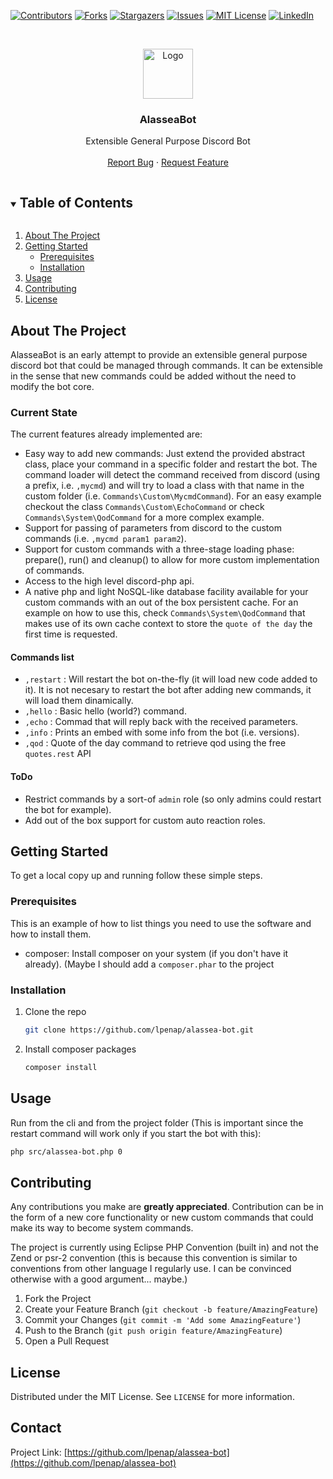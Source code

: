 <!-- PROJECT SHIELDS -->
<!--
*** I'm using markdown "reference style" links for readability.
*** Reference links are enclosed in brackets [ ] instead of parentheses ( ).
*** See the bottom of this document for the declaration of the reference variables
*** for contributors-url, forks-url, etc. This is an optional, concise syntax you may use.
*** https://www.markdownguide.org/basic-syntax/#reference-style-links
-->
[![Contributors][contributors-shield]][contributors-url]
[![Forks][forks-shield]][forks-url]
[![Stargazers][stars-shield]][stars-url]
[![Issues][issues-shield]][issues-url]
[![MIT License][license-shield]][license-url]
[![LinkedIn][linkedin-shield]][linkedin-url]



<!-- PROJECT LOGO -->
<br />
<p align="center">
  <a href="https://github.com/lpenap/alassea-bot">
    <img src="images/logo.png" alt="Logo" width="80" height="80">
  </a>

  <h3 align="center">AlasseaBot</h3>

  <p align="center">
    Extensible General Purpose Discord Bot
    <br />
    <br />
    <a href="https://github.com/lpenap/alassea-bot/issues">Report Bug</a>
    ·
    <a href="https://github.com/lpenap/alassea-bot/issues">Request Feature</a>
  </p>
</p>



<!-- TABLE OF CONTENTS -->
<details open="open">
  <summary><h2 style="display: inline-block">Table of Contents</h2></summary>
  <ol>
    <li>
      <a href="#about-the-project">About The Project</a>
    </li>
    <li>
      <a href="#getting-started">Getting Started</a>
      <ul>
        <li><a href="#prerequisites">Prerequisites</a></li>
        <li><a href="#installation">Installation</a></li>
      </ul>
    </li>
    <li><a href="#usage">Usage</a></li>
    <li><a href="#contributing">Contributing</a></li>
    <li><a href="#license">License</a></li>
  </ol>
</details>



<!-- ABOUT THE PROJECT -->
## About The Project
AlasseaBot is an early attempt to provide an extensible general purpose discord bot that could be managed through commands. It can be extensible in the sense that new commands could be added without the need to modify the bot core.
### Current State
The current features already implemented are:
* Easy way to add new commands: Just extend the provided abstract class, place your command in a specific folder and restart the bot. The command loader will detect the command received from discord (using a prefix, i.e. `,mycmd`) and will try to load a class with that name in the custom folder (i.e. `Commands\Custom\MycmdCommand`). For an easy example checkout the class `Commands\Custom\EchoCommand` or check `Commands\System\QodCommand` for a more complex example.
* Support for passing of parameters from discord to the custom commands (i.e. `,mycmd param1 param2`).
* Support for custom commands with a three-stage loading phase: prepare(), run() and cleanup() to allow for more custom implementation of commands.
* Access to the high level discord-php api.
* A native php and light NoSQL-like database facility available for your custom commands with an out of the box persistent cache. For an example on how to use this, check `Commands\System\QodCommand` that makes use of its own cache context to store the `quote of the day` the first time is requested.
#### Commands list
* `,restart` : Will restart the bot on-the-fly (it will load new code added to it). It is not necesary to restart the bot after adding new commands, it will load them dinamically.
* `,hello` : Basic hello (world?) command.
* `,echo` : Commad that will reply back with the received parameters.
* `,info` : Prints an embed with some info from the bot (i.e. versions).
* `,qod` : Quote of the day command to retrieve qod using the free `quotes.rest` API
#### ToDo
* Restrict commands by a sort-of `admin` role (so only admins could restart the bot for example).
* Add out of the box support for custom auto reaction roles.

<!-- GETTING STARTED -->
## Getting Started

To get a local copy up and running follow these simple steps.

### Prerequisites

This is an example of how to list things you need to use the software and how to install them.
* composer: Install composer on your system (if you don't have it already). (Maybe I should add a `composer.phar` to the project

### Installation

1. Clone the repo
   ```sh
   git clone https://github.com/lpenap/alassea-bot.git
   ```
2. Install composer packages
   ```sh
   composer install
   ```

<!-- USAGE EXAMPLES -->
## Usage
Run from the cli and from the project folder (This is important since the restart command will work only if you start the bot with this):
```sh
php src/alassea-bot.php 0
```


<!-- CONTRIBUTING -->
## Contributing

Any contributions you make are **greatly appreciated**. Contribution can be in the form of a new core functionality or new custom commands that could make its way to become system commands.

The project is currently using Eclipse PHP Convention (built in) and not the Zend or psr-2 convention (this is because this convention is similar to conventions from other language I regularly use. I can be convinced otherwise with a good argument... maybe.)

1. Fork the Project
2. Create your Feature Branch (`git checkout -b feature/AmazingFeature`)
3. Commit your Changes (`git commit -m 'Add some AmazingFeature'`)
4. Push to the Branch (`git push origin feature/AmazingFeature`)
5. Open a Pull Request



<!-- LICENSE -->
## License

Distributed under the MIT License. See `LICENSE` for more information.



<!-- CONTACT -->
## Contact

Project Link: [https://github.com/lpenap/alassea-bot](https://github.com/lpenap/alassea-bot)

<!-- MARKDOWN LINKS & IMAGES -->
<!-- https://www.markdownguide.org/basic-syntax/#reference-style-links -->
[contributors-shield]: https://img.shields.io/github/contributors/lpenap/repo.svg?style=for-the-badge
[contributors-url]: https://github.com/lpenap/repo/graphs/contributors
[forks-shield]: https://img.shields.io/github/forks/lpenap/repo.svg?style=for-the-badge
[forks-url]: https://github.com/lpenap/repo/network/members
[stars-shield]: https://img.shields.io/github/stars/lpenap/repo.svg?style=for-the-badge
[stars-url]: https://github.com/lpenap/repo/stargazers
[issues-shield]: https://img.shields.io/github/issues/lpenap/repo.svg?style=for-the-badge
[issues-url]: https://github.com/lpenap/repo/issues
[license-shield]: https://img.shields.io/github/license/lpenap/repo.svg?style=for-the-badge
[license-url]: https://github.com/lpenap/repo/blob/master/LICENSE.txt
[linkedin-shield]: https://img.shields.io/badge/-LinkedIn-black.svg?style=for-the-badge&logo=linkedin&colorB=555
[linkedin-url]: https://linkedin.com/in/lpenap
